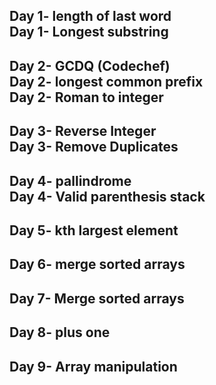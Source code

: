 Day 1-
length of last word </br>
Day 1-
Longest substring</br>
--------------------------------------------------------------------------------------------------
Day 2-
GCDQ (Codechef)</br>
Day 2-
longest common prefix</br>
Day 2-
Roman to integer</br>
--------------------------------------------------------------------------------------------------
Day 3-
Reverse Integer </br>
Day 3-
Remove Duplicates </br>
--------------------------------------------------------------------------------------------------
Day 4-
pallindrome </br>
Day 4-
Valid parenthesis stack </br>
--------------------------------------------------------------------------------------------------
Day 5-
kth largest element </br>
--------------------------------------------------------------------------------------------------
Day 6-
merge sorted arrays </br>
--------------------------------------------------------------------------------------------------
Day 7-
Merge sorted arrays </br>
--------------------------------------------------------------------------------------------------
Day 8-
plus one </br>
--------------------------------------------------------------------------------------------------
Day 9-
Array manipulation </br>
--------------------------------------------------------------------------------------------------


